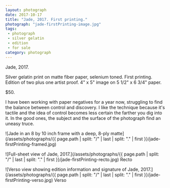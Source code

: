 ```yaml
---
layout: photograph
date: 2017-10-17
title: "Jade, 2017. First printing."
photograph: "jade-firstPrinting-image.jpg"
tags: 
 - photograph
 - silver gelatin
 - edition
 - for sale
category: photograph
---
```

Jade, 2017.

Silver gelatin print on matte fiber paper, selenium toned.
First printing. Edition of two plus one artist proof. 4" x 5" image on 5 1/2" x 6 3/4" paper.

$50.

I have been working with paper negatives for a year now, struggling to find the balance between control and discovery. I like the technique because it's tactile and the idea of control becomes less certain the farther you dig into it. In the good ones, the subject and the surface of the photograph find an uneasy truce.

![Jade in an 8 by 10 inch frame with a deep, 8-ply matte](/assets/photographs/{{ page.path | split: "/" | last | split: "." | first }}/jade-firstPrinting-framed.jpg)

![Full-sheet view of Jade, 2017.](/assets/photographs/{{ page.path | split: "/" | last | split: "." | first }}/jade-firstPrinting-recto.jpg)
Recto

![Verso view showing edition information and signature of Jade, 2017.](/assets/photographs/{{ page.path | split: "/" | last | split: "." | first }}/jade-firstPrinting-verso.jpg)
Verso

